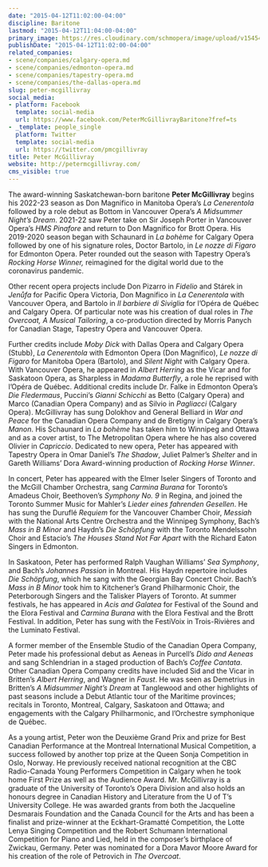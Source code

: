 ```yaml
---
date: "2015-04-12T11:02:00-04:00"
discipline: Baritone
lastmod: "2015-04-12T11:04:00-04:00"
primary_image: https://res.cloudinary.com/schmopera/image/upload/v1545409169/media/webhook-uploads/1428851026302/MCGILLIVRAY-PHOTO.jpg.jpg
publishDate: "2015-04-12T11:02:00-04:00"
related_companies:
- scene/companies/calgary-opera.md
- scene/companies/edmonton-opera.md
- scene/companies/tapestry-opera.md
- scene/companies/the-dallas-opera.md
slug: peter-mcgillivray
social_media:
- platform: Facebook
  template: social-media
  url: https://www.facebook.com/PeterMcGillivrayBaritone?fref=ts
- _template: people_single
  platform: Twitter
  template: social-media
  url: https://twitter.com/pmcgillivray
title: Peter McGillivray
website: http://petermcgillivray.com/
cms_visible: true
---
```

The award-winning Saskatchewan-born baritone **Peter McGillivray** begins his 2022-23 season as Don Magnifico in Manitoba Opera’s _La Cenerentola_ followed by a role debut as Bottom in Vancouver Opera’s _A Midsummer Night’s Dream_. 2021-22 saw Peter take on Sir Joseph Porter in Vancouver Opera’s _HMS Pinafore_ and return to Don Magnifico for Brott Opera. His 2019-2020 season began with Schaunard in _La bohème_ for Calgary Opera followed by one of his signature roles, Doctor Bartolo, in _Le nozze di Figaro_ for Edmonton Opera. Peter rounded out the season with Tapestry Opera’s _Rocking Horse Winner,_ reimagined for the digital world due to the coronavirus pandemic.

Other recent opera projects include Don Pizarro in _Fidelio_ and Stárek in _Jenůfa_ for Pacific Opera Victoria, Don Magnifico in _La Cenerentola_ with Vancouver Opera, and Bartolo in _Il barbiere di Siviglia_ for l’Opéra de Québec and Calgary Opera. Of particular note was his creation of dual roles in _The_ _Overcoat, A Musical Tailoring_, a co-production directed by Morris Panych for Canadian Stage, Tapestry Opera and Vancouver Opera.

Further credits include _Moby Dick_ with Dallas Opera and Calgary Opera (Stubb), _La Cenerentola_ with Edmonton Opera (Don Magnifico), _Le nozze di Figaro_ for Manitoba Opera (Bartolo), and _Silent Night_ with Calgary Opera. With Vancouver Opera, he appeared in _Albert Herring_ as the Vicar and for Saskatoon Opera, as Sharpless in _Madama Butterfly_, a role he reprised with l’Opéra de Québec. Additional credits include Dr. Falke in Edmonton Opera’s _Die Fledermaus_, Puccini’s _Gianni Schicchi_ as Betto (Calgary Opera) and Marco (Canadian Opera Company) and as Silvio in _Pagliacci_ (Calgary Opera). McGillivray has sung Dolokhov and General Belliard in _War and Peace_ for the Canadian Opera Company and de Bretigny in Calgary Opera’s _Manon_. His Schaunard in _La bohème_ has taken him to Winnipeg and Ottawa and as a cover artist, to The Metropolitan Opera where he has also covered Olivier in _Capriccio_. Dedicated to new opera, Peter has appeared with Tapestry Opera in Omar Daniel’s _The Shadow_, Juliet Palmer’s _Shelter_ and in Gareth Williams’ Dora Award-winning production of _Rocking Horse Winner_.

In concert, Peter has appeared with the Elmer Iseler Singers of Toronto and the McGill Chamber Orchestra, sang _Carmina Burana_ for Toronto’s Amadeus Choir, Beethoven’s _Symphony No. 9_ in Regina, and joined the Toronto Summer Music for Mahler’s _Lieder eines fahrenden Gesellen_. He has sung the Duruflé _Requiem_ for the Vancouver Chamber Choir, _Messiah_ with the National Arts Centre Orchestra and the Winnipeg Symphony, Bach’s _Mass in B Minor_ and Haydn’s _Die Schöpfung_ with the Toronto Mendelssohn Choir and Estacio’s _The Houses Stand Not Far Apart_ with the Richard Eaton Singers in Edmonton.

In Saskatoon, Peter has performed Ralph Vaughan Williams’ _Sea Symphony_, and Bach’s _Johannes Passion_ in Montreal. His Haydn repertoire includes _Die Schöpfung_, which he sang with the Georgian Bay Concert Choir. Bach’s _Mass in B Minor_ took him to Kitchener’s Grand Philharmonic Choir, the Peterborough Singers and the Talisker Players of Toronto. At summer festivals, he has appeared in _Acis and Galatea_ for Festival of the Sound and the Elora Festival and _Carmina Burana_ with the Elora Festival and the Brott Festival. In addition, Peter has sung with the FestiVoix in Trois-Rivières and the Luminato Festival.

A former member of the Ensemble Studio of the Canadian Opera Company, Peter made his professional debut as Aeneas in Purcell’s _Dido and Aeneas_ and sang Schlendrian in a staged production of Bach’s _Coffee Cantata_. Other Canadian Opera Company credits have included Sid and the Vicar in Britten’s _Albert Herring_, and Wagner in _Faust_. He was seen as Demetrius in Britten’s _A Midsummer Night’s Dream_ at Tanglewood and other highlights of past seasons include a Debut Atlantic tour of the Maritime provinces; recitals in Toronto, Montreal, Calgary, Saskatoon and Ottawa; and engagements with the Calgary Philharmonic, and l’Orchestre symphonique de Québec.

As a young artist, Peter won the Deuxième Grand Prix and prize for Best Canadian Performance at the Montreal International Musical Competition, a success followed by another top prize at the Queen Sonja Competition in Oslo, Norway. He previously received national recognition at the CBC Radio-Canada Young Performers Competition in Calgary when he took home First Prize as well as the Audience Award. Mr. McGillivray is a graduate of the University of Toronto’s Opera Division and also holds an honours degree in Canadian History and Literature from the U of T’s University College. He was awarded grants from both the Jacqueline Desmarais Foundation and the Canada Council for the Arts and has been a finalist and prize-winner at the Eckhart-Gramatté Competition, the Lotte Lenya Singing Competition and the Robert Schumann International Competition for Piano and Lied, held in the composer’s birthplace of Zwickau, Germany. Peter was nominated for a Dora Mavor Moore Award for his creation of the role of Petrovich in _The Overcoat_.